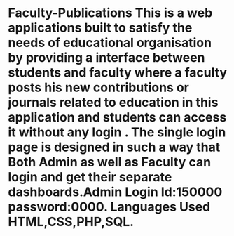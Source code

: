 # Faculty-Publications This is a web applications built to satisfy the needs of educational organisation by providing a interface between students and faculty where a faculty posts his new contributions or journals related to education in this application and students can access it without any login . The single login page is designed in such a way that Both Admin as well as Faculty can login and get their separate dashboards.Admin Login Id:150000 password:0000. Languages Used HTML,CSS,PHP,SQL.

